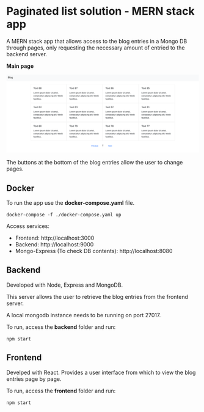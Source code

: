 # Paginated list solution - MERN stack app

A MERN stack app that allows access to the blog entries in a Mongo DB through pages, only requesting the necessary amount of entried to the backend server.

**Main page**

<img src="https://github.com/RedRichard/paginated-list-solution/blob/master/images/paginated-solution-main-screen.png" width="600"/>

The buttons at the bottom of the blog entries allow the user to change pages.

## Docker

To run the app use the **docker-compose.yaml** file.
  
    docker-compose -f ./docker-compose.yaml up
  
Access services:
  - Frontend: http://localhost:3000
  - Backend: http://localhost:9000
  - Mongo-Express (To check DB contents): http://localhost:8080 

## Backend

Developed with Node, Express and MongoDB.

This server allows the user to retrieve the blog entries from the frontend server.

A local mongodb instance needs to be running on port 27017.

To run, access the **backend** folder and run:

    npm start

## Frontend

Develped with React.
Provides a user interface from which to view the blog entries page by page.

To run, access the **frontend** folder and run:

    npm start
